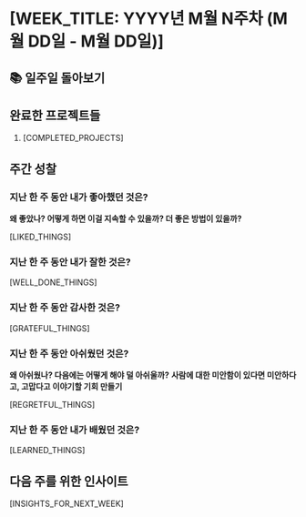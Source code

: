 # [WEEK_TITLE: YYYY년 M월 N주차 (M월 DD일 - M월 DD일)]

## 📚 일주일 돌아보기

## 완료한 프로젝트들

1. [COMPLETED_PROJECTS]

## 주간 성찰

### 지난 한 주 동안 내가 좋아했던 것은?

**왜 좋았나? 어떻게 하면 이걸 지속할 수 있을까? 더 좋은 방법이 있을까?**

[LIKED_THINGS]

### 지난 한 주 동안 내가 잘한 것은?

[WELL_DONE_THINGS]

### 지난 한 주 동안 감사한 것은?

[GRATEFUL_THINGS]

### 지난 한 주 동안 아쉬웠던 것은?

**왜 아쉬웠나? 다음에는 어떻게 해야 덜 아쉬울까?**
**사람에 대한 미안함이 있다면 미안하다고, 고맙다고 이야기할 기회 만들기**

[REGRETFUL_THINGS]

### 지난 한 주 동안 내가 배웠던 것은?

[LEARNED_THINGS]

## 다음 주를 위한 인사이트

[INSIGHTS_FOR_NEXT_WEEK]
